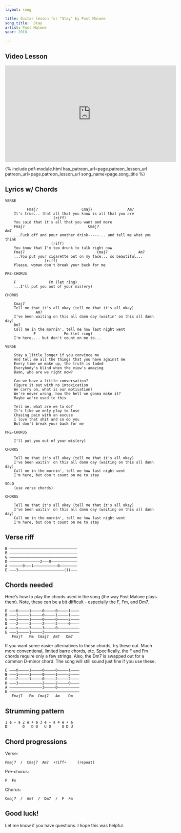 ```yaml
---
layout: song

title: Guitar lesson for "Stay" by Post Malone
song_title:  Stay
artist: Post Malone
year: 2018

---
```


## Video Lesson

<iframe width="560" height="315" src="https://www.youtube.com/embed/A7IsoktG54A?showinfo=0" frameborder="0" allowfullscreen></iframe>

{% include pdf-module.html has_patreon_url=page.patreon_lesson_url patreon_url=page.patreon_lesson_url song_name=page.song_title %}

## Lyrics w/ Chords

    VERSE

              Fmaj7                    Cmaj7                Am7
        It's true... that all that you know is all that you are
                          (riff)
        You said that it's all that you want and more
        Fmaj7                             Cmaj7                          Am7
        ...Fuck off and pour another drink-----... and tell me what you think
                         (riff)
        You know that I'm too drunk to talk right now
        Fmaj7                                 Cmaj7              Am7
        ...You put your cigarette out on my face... so beautiful...
                      (riff)
        Please, woman don't break your back for me

    PRE-CHORUS

        F               Fm (let ring)
        ...I'll put you out of your mis(ery)

    CHORUS

        Cmaj7
        Tell me that it's all okay (tell me that it's all okay)
                  Am7
        I've been waiting on this all damn day (waitin' on this all damn day)
        Dm7
        Call me in the mornin', tell me how last night went
                 F             Fm (let ring)
        I'm here.... but don't count on me to...

    VERSE

        Stay a little longer if you convince me
        And tell me all the things that you have against me
        Every time we make up, the truth is faded
        Everybody's blind when the view's amazing
        Damn, who are we right now?

        Can we have a little conversation?
        Figure it out with no intoxication
        We carry on, what is our motivation?
        We're never wrong, how the hell we gonna make it?
        Maybe we're used to this

        Tell me, what are we to do?
        It's like we only play to lose
        Chasing pain with an excuse
        I love that shit and so do you
        But don't break your back for me

    PRE-CHORUS

        I'll put you out of your mis(ery)

    CHORUS

        Tell me that it's all okay (tell me that it's all okay)
        I've been waitin' on this all damn day (waiting on this all damn day)
        Call me in the mornin', tell me how last night went
        I'm here, but don't count on me to stay

    SOLO
        (use verse chords)

    CHORUS

        Tell me that it's all okay (tell me that it's all okay)
        I've been waitin' on this all damn day (waiting on this all damn day)
        Call me in the mornin', tell me how last night went
        I'm here, but don't count on me to stay

## Verse riff

    E –––––––––––––––––––––––––––––––
    B –––––––––––––––––––––––––––––––
    G –––––––––––––––––––––––––––––––
    D ––––––––––––––2–––0––––––––––––
    A ––––––0–––1–––––––––––0––––––––
    E –––3–––––––––––––––––––––(1)–––

## Chords needed

Here's how to play the chords used in the song (the way Post Malone plays them). Note, these can be a bit difficult - especially the F, Fm, and Dm7.

    E –––0–––––1–––––0–––––0–––––1––––
    B –––1–––––1–––––0–––––1–––––1––––
    G –––2–––––1–––––0–––––0–––––2––––
    D –––2–––––3–––––2–––––2–––––0––––
    A –––x–––––3–––––3–––––0––––––––––
    E –––1–––––1–––––3––––––––––––––––
       Fmaj7   Fm  Cmaj7  Am7   Dm7

If you want some easier alternatives to these chords, try these out. Much more conventional, limited barre chords, etc. Specifically, the F and Fm chords require only a few strings. Also, the Dm7 is swapped out for a common D-minor chord. The song will still sound just fine if you use these.

    E –––0–––––1–––––0–––––0–––––1––––
    B –––1–––––1–––––0–––––1–––––3––––
    G –––2–––––1–––––0–––––2–––––2––––
    D –––3–––––––––––2–––––2–––––0––––
    A –––––––––––––––3–––––0––––––––––
    E ––––––––––––––––––––––––––––––––
       Fmaj7   Fm  Cmaj7   Am    Dm

## Strumming pattern

    1 e + a 2 e + a 3 e + a 4 e + a
    D       D   D U   U D     U D U

## Chord progressions

Verse:

    Fmaj7  /  Cmaj7  Am7  •riff•     (repeat)

Pre-chorus:

    F  Fm

Chorus:

    Cmaj7  /  Am7  /  Dm7  /  F  Fm


## Good luck!

Let me know if you have questions. I hope this was helpful.
